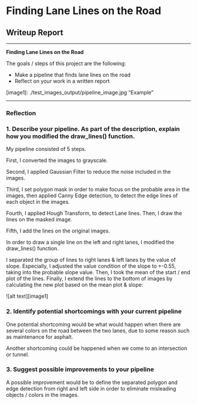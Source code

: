 # **Finding Lane Lines on the Road** 

## Writeup Report


---

**Finding Lane Lines on the Road**

The goals / steps of this project are the following:
* Make a pipeline that finds lane lines on the road
* Reflect on your work in a written report


[//]: # (Image References)

[image1]: ./test_images_output/pipeline_image.jpg “Example”

---


### Reflection

### 1. Describe your pipeline. As part of the description, explain how you modified the draw_lines() function.

My pipeline consisted of 5 steps. 

First, I converted the images to grayscale. 

Second, I applied Gaussian Filter to reduce the noise included in the images.

Third, I set polygon mask in order to make focus on the probable area in the images, then applied Canny Edge detection, to detect the edge lines of each object in the images.

Fourth, I applied Hough Transform, to detect Lane lines. Then, I draw the lines on the masked image.

Fifth, I add the lines on the original images.


In order to draw a single line on the left and right lanes, I modified the draw_lines() function.

I separated the group of lines to right lanes & left lanes by the value of slope. Especially, I adjusted the value condition of the slope to +-0.55, taking into the probable slope value. Then, I took the mean of the start / end plot of the lines. Finally, I extend the lines to the bottom of images by calculating the new plot based on the mean plot & slope:


![alt text][image1]


### 2. Identify potential shortcomings with your current pipeline


One potential shortcoming would be what would happen when there are several colors on the road between the two lanes, due to some reason such as maintenance for asphalt.
 

Another shortcoming could be happened when we come to an intersection or tunnel.




### 3. Suggest possible improvements to your pipeline

A possible improvement would be to define the separated polygon and edge detection from right and left side in order to eliminate misleading objects / colors in the images.


